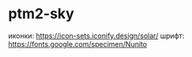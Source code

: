 # ptm2-sky

иконки: https://icon-sets.iconify.design/solar/
шрифт: https://fonts.google.com/specimen/Nunito